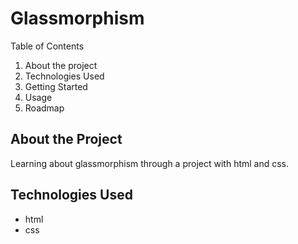 # Glassmorphism

Table of Contents

1. About the project
2. Technologies Used
3. Getting Started
4. Usage
5. Roadmap

## About the Project

Learning about glassmorphism through a project with html and css.

## Technologies Used

- html
- css

